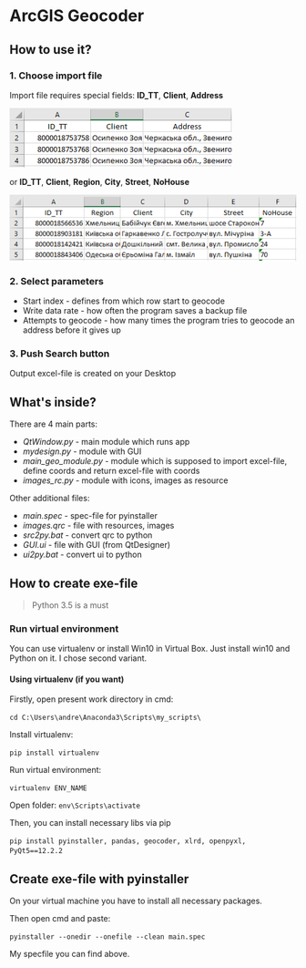 # ArcGIS Geocoder

## How to use it?

### 1. Choose import file
Import file requires special fields: **ID_TT**, **Client**, **Address** 

![Required fields-1](https://github.com/fugrusha/blackhole/blob/pyqt_gui/Python/geocoding/ArcGIS%20geocoding%20with%20GUI/images/Required%20fields-1.png)

or **ID_TT**, **Client**, **Region**, **City**, **Street**, **NoHouse**

![Required fields-2](https://github.com/fugrusha/blackhole/blob/pyqt_gui/Python/geocoding/ArcGIS%20geocoding%20with%20GUI/images/Required%20fields-2.png)

### 2. Select parameters
* Start index - defines from which row start to geocode
* Write data rate - how often the program saves a backup file
* Attempts to geocode - how many times the program tries to geocode an address before it gives up

### 3. Push Search button
Output excel-file is created on your Desktop


## What's inside?

There are 4 main parts:
* *QtWindow.py* - main module which runs app
* *mydesign.py* - module with GUI
* *main_geo_module.py* - module which is supposed to import excel-file, define coords and return excel-file with coords
* *images_rc.py* - module with icons, images as resource

Other additional files:
* *main.spec* - spec-file for pyinstaller
* *images.qrc* - file with resources, images
* *src2py.bat* - convert qrc to python
* *GUI.ui* - file with GUI (from QtDesigner)
* *ui2py.bat* - convert ui to python

## How to create exe-file
> Python 3.5 is a must

### Run virtual environment
You can use virtualenv or install Win10 in Virtual Box. Just install win10 and Python on it. I chose second variant.

#### Using virtualenv (if you want)
Firstly, open present work directory in cmd:

`cd C:\Users\andre\Anaconda3\Scripts\my_scripts\`

Install virtualenv:

`pip install virtualenv`

Run virtual environment:

`virtualenv ENV_NAME`

Open folder:
 `env\Scripts\activate`

Then, you can install necessary libs via pip

`pip install pyinstaller, pandas, geocoder, xlrd, openpyxl, PyQt5==12.2.2`


## Create exe-file with pyinstaller
On your virtual machine you have to install all necessary packages.

Then open cmd and paste:

`pyinstaller --onedir --onefile --clean main.spec`

My specfile you can find above.
